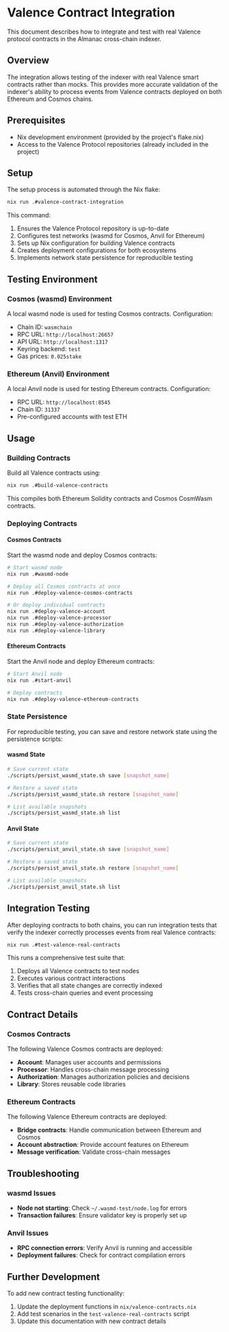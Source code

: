 # Valence Contract Integration

This document describes how to integrate and test with real Valence protocol contracts in the Almanac cross-chain indexer.

## Overview

The integration allows testing of the indexer with real Valence smart contracts rather than mocks. This provides more accurate validation of the indexer's ability to process events from Valence contracts deployed on both Ethereum and Cosmos chains.

## Prerequisites

- Nix development environment (provided by the project's flake.nix)
- Access to the Valence Protocol repositories (already included in the project)

## Setup

The setup process is automated through the Nix flake:

```bash
nix run .#valence-contract-integration
```

This command:

1. Ensures the Valence Protocol repository is up-to-date
2. Configures test networks (wasmd for Cosmos, Anvil for Ethereum)
3. Sets up Nix configuration for building Valence contracts
4. Creates deployment configurations for both ecosystems
5. Implements network state persistence for reproducible testing

## Testing Environment

### Cosmos (wasmd) Environment

A local wasmd node is used for testing Cosmos contracts. Configuration:

- Chain ID: `wasmchain`
- RPC URL: `http://localhost:26657`
- API URL: `http://localhost:1317`
- Keyring backend: `test`
- Gas prices: `0.025stake`

### Ethereum (Anvil) Environment

A local Anvil node is used for testing Ethereum contracts. Configuration:

- RPC URL: `http://localhost:8545`
- Chain ID: `31337`
- Pre-configured accounts with test ETH

## Usage

### Building Contracts

Build all Valence contracts using:

```bash
nix run .#build-valence-contracts
```

This compiles both Ethereum Solidity contracts and Cosmos CosmWasm contracts.

### Deploying Contracts

#### Cosmos Contracts

Start the wasmd node and deploy Cosmos contracts:

```bash
# Start wasmd node
nix run .#wasmd-node

# Deploy all Cosmos contracts at once
nix run .#deploy-valence-cosmos-contracts

# Or deploy individual contracts
nix run .#deploy-valence-account
nix run .#deploy-valence-processor
nix run .#deploy-valence-authorization
nix run .#deploy-valence-library
```

#### Ethereum Contracts

Start the Anvil node and deploy Ethereum contracts:

```bash
# Start Anvil node
nix run .#start-anvil

# Deploy contracts
nix run .#deploy-valence-ethereum-contracts
```

### State Persistence

For reproducible testing, you can save and restore network state using the persistence scripts:

#### wasmd State

```bash
# Save current state
./scripts/persist_wasmd_state.sh save [snapshot_name]

# Restore a saved state
./scripts/persist_wasmd_state.sh restore [snapshot_name]

# List available snapshots
./scripts/persist_wasmd_state.sh list
```

#### Anvil State

```bash
# Save current state
./scripts/persist_anvil_state.sh save [snapshot_name]

# Restore a saved state
./scripts/persist_anvil_state.sh restore [snapshot_name]

# List available snapshots
./scripts/persist_anvil_state.sh list
```

## Integration Testing

After deploying contracts to both chains, you can run integration tests that verify the indexer correctly processes events from real Valence contracts:

```bash
nix run .#test-valence-real-contracts
```

This runs a comprehensive test suite that:

1. Deploys all Valence contracts to test nodes
2. Executes various contract interactions
3. Verifies that all state changes are correctly indexed
4. Tests cross-chain queries and event processing

## Contract Details

### Cosmos Contracts

The following Valence Cosmos contracts are deployed:

- **Account**: Manages user accounts and permissions
- **Processor**: Handles cross-chain message processing
- **Authorization**: Manages authorization policies and decisions
- **Library**: Stores reusable code libraries

### Ethereum Contracts

The following Valence Ethereum contracts are deployed:

- **Bridge contracts**: Handle communication between Ethereum and Cosmos
- **Account abstraction**: Provide account features on Ethereum
- **Message verification**: Validate cross-chain messages

## Troubleshooting

### wasmd Issues

- **Node not starting**: Check `~/.wasmd-test/node.log` for errors
- **Transaction failures**: Ensure validator key is properly set up

### Anvil Issues

- **RPC connection errors**: Verify Anvil is running and accessible
- **Deployment failures**: Check for contract compilation errors

## Further Development

To add new contract testing functionality:

1. Update the deployment functions in `nix/valence-contracts.nix`
2. Add test scenarios in the `test-valence-real-contracts` script
3. Update this documentation with new contract details 
